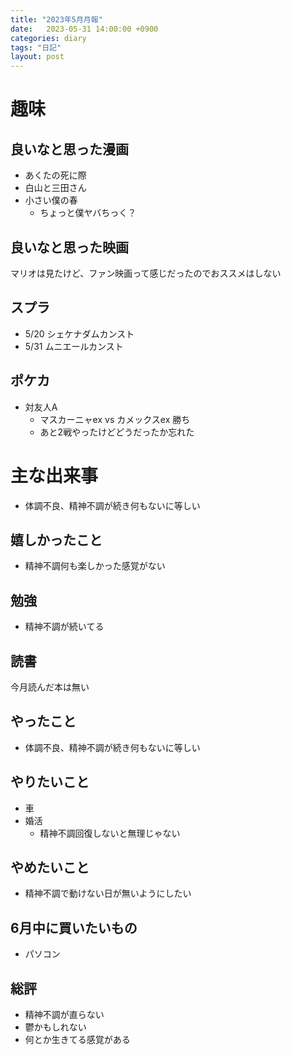 ```yaml
---
title: "2023年5月月報"
date:   2023-05-31 14:00:00 +0900
categories: diary
tags: "日記"
layout: post
---
```


# 趣味

## 良いなと思った漫画

* あくたの死に際
* 白山と三田さん
* 小さい僕の春
  *  ちょっと僕ヤバちっく？

## 良いなと思った映画

マリオは見たけど、ファン映画って感じだったのでおススメはしない

## スプラ

* 5/20 シェケナダムカンスト
* 5/31 ムニエールカンスト

## ポケカ

* 対友人A
  * マスカーニャex vs カメックスex 勝ち
  * あと2戦やったけどどうだったか忘れた

# 主な出来事

* 体調不良、精神不調が続き何もないに等しい

## 嬉しかったこと

* 精神不調何も楽しかった感覚がない

## 勉強

* 精神不調が続いてる

## 読書

今月読んだ本は無い

## やったこと

* 体調不良、精神不調が続き何もないに等しい

## やりたいこと

* 車
* 婚活
  * 精神不調回復しないと無理じゃない

## やめたいこと

* 精神不調で動けない日が無いようにしたい

## 6月中に買いたいもの

* パソコン

## 総評

* 精神不調が直らない
* 鬱かもしれない
* 何とか生きてる感覚がある

